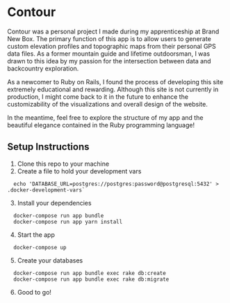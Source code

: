# Contour

Contour was a personal project I made during my apprenticeship at Brand New Box. The primary function of this app is to allow users to generate custom elevation profiles and topographic maps from their personal GPS data files. As a former mountain guide and lifetime outdoorsman, I was drawn to this idea by my passion for the intersection between data and backcountry exploration.

As a newcomer to Ruby on Rails, I found the process of developing this site extremely educational and rewarding. Although this site is not currently in production, I might come back to it in the future to enhance the customizability of the visualizations and overall design of the website.

In the meantime, feel free to explore the structure of my app and the beautiful elegance contained in the Ruby programming language!

## Setup Instructions
1. Clone this repo to your machine
2. Create a file to hold your development vars
  ```
    echo 'DATABASE_URL=postgres://postgres:password@postgresql:5432' > .docker-development-vars`
  ```
3. Install your dependencies
  ```
    docker-compose run app bundle
    docker-compose run app yarn install
  ```
4. Start the app
  ```
    docker-compose up
  ```
5. Create your databases
  ```
    docker-compose run app bundle exec rake db:create
    docker-compose run app bundle exec rake db:migrate
  ```
6. Good to go! 